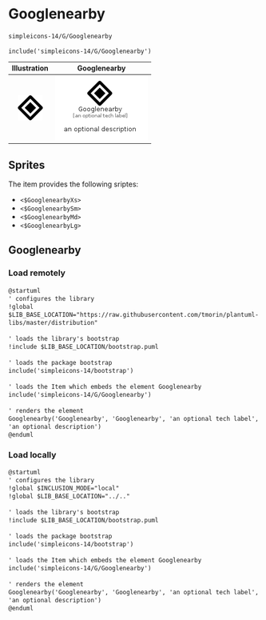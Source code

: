 # Googlenearby


```text
simpleicons-14/G/Googlenearby
```

```text
include('simpleicons-14/G/Googlenearby')
```



| Illustration | Googlenearby |
| :---: | :---: |
| ![illustration for Illustration](../../simpleicons-14/G/Googlenearby.png) | ![illustration for Googlenearby](../../simpleicons-14/G/Googlenearby.Local.png) |



## Sprites
The item provides the following sriptes:

- `<$GooglenearbyXs>`
- `<$GooglenearbySm>`
- `<$GooglenearbyMd>`
- `<$GooglenearbyLg>`





## Googlenearby

### Load remotely
```plantuml
@startuml
' configures the library
!global $LIB_BASE_LOCATION="https://raw.githubusercontent.com/tmorin/plantuml-libs/master/distribution"

' loads the library's bootstrap
!include $LIB_BASE_LOCATION/bootstrap.puml

' loads the package bootstrap
include('simpleicons-14/bootstrap')

' loads the Item which embeds the element Googlenearby
include('simpleicons-14/G/Googlenearby')

' renders the element
Googlenearby('Googlenearby', 'Googlenearby', 'an optional tech label', 'an optional description')
@enduml
```

### Load locally
```plantuml
@startuml
' configures the library
!global $INCLUSION_MODE="local"
!global $LIB_BASE_LOCATION="../.."

' loads the library's bootstrap
!include $LIB_BASE_LOCATION/bootstrap.puml

' loads the package bootstrap
include('simpleicons-14/bootstrap')

' loads the Item which embeds the element Googlenearby
include('simpleicons-14/G/Googlenearby')

' renders the element
Googlenearby('Googlenearby', 'Googlenearby', 'an optional tech label', 'an optional description')
@enduml
```

